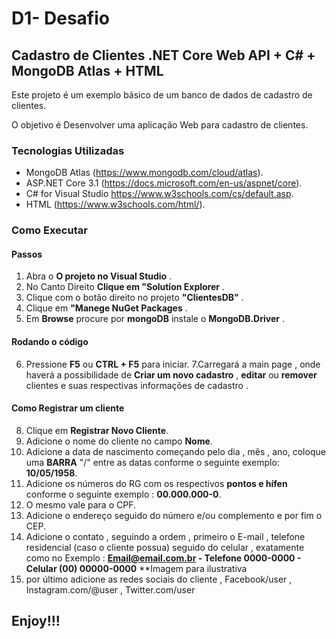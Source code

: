 # D1- Desafio

## Cadastro de Clientes .NET Core Web API + C# + MongoDB Atlas + HTML
Este projeto é um exemplo básico de um banco de dados de cadastro de clientes.

O objetivo é Desenvolver uma aplicação Web para cadastro de clientes.

### Tecnologias Utilizadas 
* MongoDB Atlas (https://www.mongodb.com/cloud/atlas).
* ASP.NET Core 3.1 (https://docs.microsoft.com/en-us/aspnet/core).
* C# for Visual Studio https://www.w3schools.com/cs/default.asp.
* HTML (https://www.w3schools.com/html/).

### Como Executar
#### Passos

1. Abra o **O projeto no Visual Studio** .
2. No Canto Direito **Clique em "Solution Explorer** .
3. Clique com o botão direito no projeto **"ClientesDB"** .
4. Clique em **"Manege NuGet Packages** .
5. Em **Browse** procure por **mongoDB** instale o **MongoDB.Driver** .

#### Rodando o código

6. Pressione **F5** ou **CTRL + F5** para iniciar.
7.Carregará a main page , onde haverá a possibilidade de **Criar um novo cadastro** , **editar** ou **remover** clientes e suas respectivas informações de cadastro .
#### Como Registrar um cliente
8. Clique em **Registrar Novo Cliente**.
9. Adicione o nome do cliente no campo **Nome**.
10. Adicione a data de nascimento começando pelo dia , mês , ano, coloque uma **BARRA** "/" entre as datas conforme o seguinte exemplo: **10/05/1958**.
11. Adicione os números do RG com os respectivos **pontos e  hífen** conforme o seguinte exemplo : **00.000.000-0**.
12. O mesmo vale para o CPF.
13. Adicione o endereço seguido do número e/ou complemento e por fim o CEP.
14. Adicione o contato , seguindo a ordem , primeiro o E-mail , telefone residencial (caso o cliente possua) seguido do celular , exatamente como no Exemplo : **Email@email.com.br - Telefone 0000-0000 - Celular (00) 00000-0000**
**Imagem para ilustrativa 
15. por último adicione as redes sociais do cliente , Facebook/user , Instagram.com/@user , Twitter.com/user
## Enjoy!!!
